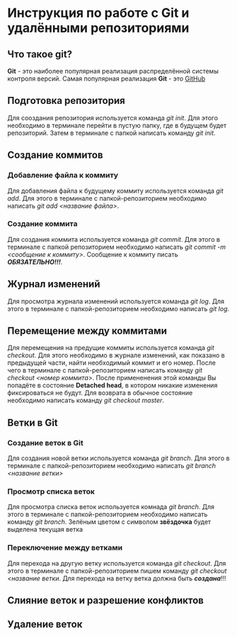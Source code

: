 # Инструкция по работе с Git и удалёнными репозиториями

## Что такое git?
**Git** - это наиболее популярная реализация распределённой системы контроля версий. Самая популярная реализация **Git** - это [GitHub](https://github.com/)

## Подготовка репозитория
Для сооздания репозитория используется команда *git init*. Для этого необходимо в терминале перейти в пустую папку, где в будущем будет репозиторий. Затем в терминале с папкой написать команду *git init*.

## Создание коммитов

### Добавление файла к коммиту
Для добавления файла к будущему коммиту используется команда *git add*. Для этого в терминале с папкой-репозиторием необходимо написать *git add <название файла>*.

### Создание коммита
Для создания коммита используется команда *git commit*. Для этого в терминале с папкой репозиторием необходимо написать *git commit -m <сообщение к коммиту>*. Сообщение к коммиту писать ***ОБЯЗАТЕЛЬНО!!!***.

## Журнал изменений
Для просмотра журнала изменений используется команда *git log*. Для этого в терминале с папкой-репозиторием необходимо написать *git log*.

## Перемещение между коммитами
Для перемещения на предущие коммиты используется команда *git checkout*. Для этого необходимо в журнале изменений, как показано в предыдущей части, найти необходимый коммит и его номер. После чего в терминале с папкой-репозиторием написать команду *git checkout <номер коммита>*. После примененения этой команды Вы попадёте в состояние **Detached head**, в котором никакие изменения фиксироваться не будут. Для возврата в обычное состояние необходимо написать команду *git checkout master*.

## Ветки в Git
### Создание веток в Git
Для создания новой ветки используется команда *git branch*. Для этого в терминале с папкой-репозиторием необходимо написать *git branch <название ветки>*
### Просмотр списка веток
Для просмотра списка веток используется комнада *git branch*. Для этого в терминале с папкой-репозиторием необходимо написать команду *git branch*. Зелёным цветом с символом **звёздочка** будет выделена текущая ветка

### Переключение между ветками
Для перехода на другую ветку используется команда *git checkout*. Для этого в терминале с папкой-репозиторием пишем команду *git checkout <название ветки*. Для перехода на ветку ветка должна быть ***создана***!!!

## Слияние веток и разрешение конфликтов

## Удаление веток
